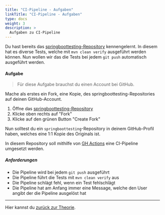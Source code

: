 ```yaml
---
title: "CI-Pipeline - Aufgaben"
linkTitle: "CI-Pipeline - Aufgaben"
type: docs
weight: 3
description: >
  Aufgaben zu CI-Pipeline
---
```


Du hast bereits das [springboottesting-Repository](https://github.com/it-ninjas/springboottesting) kennengelernt. In diesem hat es diverse Tests, welche mit `mvn clean verify` ausgeführt werden können. Nun wollen wir das die Tests bei jedem `git push` automatisch ausgeführt werden.

#### Aufgabe

> Für diese Aufgabe brauchst du einen Account bei GitHub.

Mache als erstes ein Fork, eine Kopie, des springboottesting-Repositories auf deinen GitHub-Account.

1. Öffne das [springboottesting-Repository](https://github.com/it-ninjas/springboottesting)
2. Klicke oben rechts auf "Fork"
3. Klicke auf den grünen Button "Create Fork"

Nun solltest du ein `springboottesting`-Repository in deinem GitHub-Profil haben, welches eine 1:1 Kopie des Originals ist.

In diesem Repository soll mithilfe von [GH Actions](https://docs.github.com/en/actions/writing-workflows/quickstart) eine CI-Pipeline umgesetzt werden.

##### Anforderungen

- Die Pipeline wird bei jedem `git push` ausgeführt
- Die Pipeline führt die Tests mit `mvn clean verify` aus
- Die Pipeline schlägt fehl, wenn ein Test fehlschlägt
- Die Pipeline hat am Anfang immer eine Message, welche den User angibt der die Pipeline ausgelöst hat

---

Hier kannst du [zurück zur Theorie](../../../../docs/testing/continous-integration.md).
